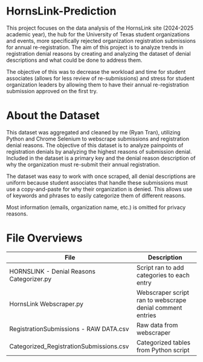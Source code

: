 # HornsLink-Prediction
This project focuses on the data analysis of the HornsLink site (2024-2025 academic year), the hub for the University of Texas student organizations and events, more specifically rejected organization registration submissions for annual re-registration. The aim of this project is to analyze trends in registration denial reasons by creating and analyzing the dataset of denial descriptions and what could be done to address them.

The objective of this was to decrease the workload and time for student associates (allows for less review of re-submissions) and stress for student organization leaders by allowing them to have their annual re-registration submission approved on the first try.

# About the Dataset
This dataset was aggregated and cleaned by me (Ryan Tran), utilizing Python and Chrome Selenium to webscrape submissions and registration denial reasons. The objective of this dataset is to analyze painpoints of registration denials by analyzing the highest reasons of submission denial. Included in the dataset is a primary key and the denial reason description of why the organization must re-submit their annual registration.

The dataset was easy to work with once scraped, all denial descriptions are uniform because student associates that handle these submissions must use a copy-and-paste for why their organization is denied. This allows use of keywords and phrases to easily categorize them of different reasons.

 Most information (emails, organization name, etc.) is omitted for privacy reasons.

# File Overviews

| File | Description |
| --- | --- |
| HORNSLINK - Denial Reasons Categorizer.py | Script ran to add categories to each entry |
| HornsLink Webscraper.py | Webscraper script ran to webscrape denial comment entries |
| RegistrationSubmissions - RAW DATA.csv | Raw data from webscraper |
| Categorized_RegistrationSubmissions.csv | Categorized tables from Python script |
